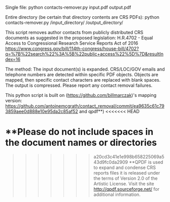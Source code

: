 Single file:
python contacts-remover.py input.pdf output.pdf

Entire directory (be certain that directory contents are CRS PDFs):
python contacts-remover.py /input_directory/ /output_directory/


This script removes author contacts from publicly distributed CRS documents as suggested in the proposed legislation:
H.R.4702 - Equal Access to Congressional Research Service Reports Act of 2016 https://www.congress.gov/bill/114th-congress/house-bill/4702?q=%7B%22search%22%3A%5B%22public+access%22%5D%7D&resultIndex=16

The method:
The input document(s) is expanded. CRS/LOC/GOV emails and telephone numbers are detected within specific PDF objects. Objects are mapped, then specific contact characters are replaced with blank spaces. The output is compressed.
Please report any contact removal failures.

This python script is built on (https://github.com/billmarczak)'s mapping version: https://github.com/antoinemcgrath/contact_removal/commit/ea9635c61c793859aee0d888e10e95da2c85af52 and qpdf**)
<<<<<<< HEAD


**Please do not include spaces in the document names or directories
=======

>>>>>>> a20cd3c41e1e998b658225069a543d9fc0da2909
**QPDF is used to expand and condense CRS reports files it is released under the terms of Version 2.0 of the Artistic License. Visit the site http://qpdf.sourceforge.net/ for additional information.
